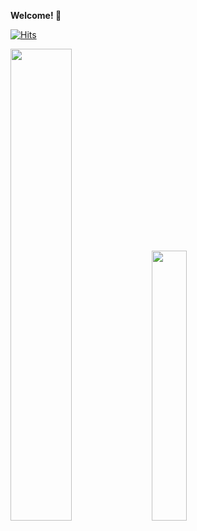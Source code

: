 
<b>Welcome! 👋</b>

<div>
  
  [![Hits](https://hits.seeyoufarm.com/api/count/incr/badge.svg?url=https%3A%2F%2Fgithub.com%2Fchloe-ej&count_bg=%230F0F0F&title_bg=%23555555&icon=github.svg&icon_color=%23FFFFFF&title=hits&edge_flat=false)](https://hits.seeyoufarm.com)
  
</div>

<div>
 <img width="44%" src="https://github-readme-stats.vercel.app/api?username=imchloedev&show_icons=true&theme=swift"/> 
 <img width="33.3%" src="https://github-readme-stats.vercel.app/api/top-langs/?username=imchloedev&layout=compact&theme=swift" />
</div>


